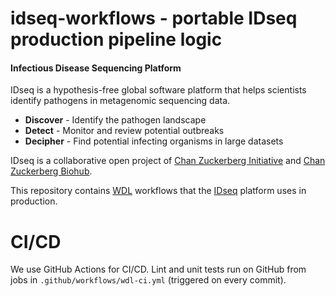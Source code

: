 # idseq-workflows - portable IDseq production pipeline logic

#### Infectious Disease Sequencing Platform
IDseq is a hypothesis-free global software platform that helps scientists identify pathogens in metagenomic sequencing
data.

- **Discover** - Identify the pathogen landscape
- **Detect** - Monitor and review potential outbreaks
- **Decipher** - Find potential infecting organisms in large datasets

IDseq is a collaborative open project of [Chan Zuckerberg Initiative](https://www.chanzuckerberg.com/) and
[Chan Zuckerberg Biohub](https://czbiohub.org).

This repository contains [WDL](https://openwdl.org/) workflows that the [IDseq](https://idseq.net/) platform uses in
production.

# CI/CD

We use GitHub Actions for CI/CD. Lint and unit tests run on GitHub from jobs in `.github/workflows/wdl-ci.yml`
(triggered on every commit).
